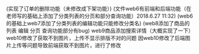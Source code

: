 (实现了订单的删除功能（未修改成下架功能）)
(文件web6有前端和后端功能（在老师写的基础上添加了分类列表的分页和部分查询功能）2018.6.27  11:32)
(web6的基础上web7添加了分类列表的编辑功能只能修改分类名)
(web8添加了商品的列表 编辑 分页 查询功能部分有bug) 
web9商品添加搜索详情（大概实现了一下）
web10修改了获取不到图片，上传不显示排版不对的问题
因web10修改了后端图片上传等问题导致前端获取不到图片，进行了修改